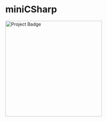 # miniCSharp



<img src="https://ci.appveyor.com/api/projects/status/44l0mdxp8o45i9fd?svg=true" alt="Project Badge" width="300">
